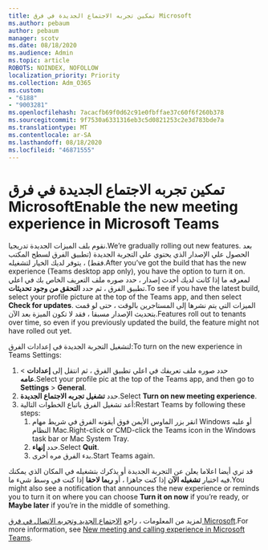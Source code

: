 ```yaml
---
title: تمكين تجربه الاجتماع الجديدة في فرق Microsoft
ms.author: pebaum
author: pebaum
manager: scotv
ms.date: 08/18/2020
ms.audience: Admin
ms.topic: article
ROBOTS: NOINDEX, NOFOLLOW
localization_priority: Priority
ms.collection: Adm_O365
ms.custom:
- "6188"
- "9003281"
ms.openlocfilehash: 7acacfb69f0d62c91e0fbffae37c60f6f260b378
ms.sourcegitcommit: 9f7530a6331316eb3c5d0821253c2e3d783bde7a
ms.translationtype: MT
ms.contentlocale: ar-SA
ms.lasthandoff: 08/18/2020
ms.locfileid: "46871555"
---
```

# <a name="enable-the-new-meeting-experience-in-microsoft-teams"></a><span data-ttu-id="b3b37-102">تمكين تجربه الاجتماع الجديدة في فرق Microsoft</span><span class="sxs-lookup"><span data-stu-id="b3b37-102">Enable the new meeting experience in Microsoft Teams</span></span>

<span data-ttu-id="b3b37-103">نقوم بلف الميزات الجديدة تدريجيا.</span><span class="sxs-lookup"><span data-stu-id="b3b37-103">We’re gradually rolling out new features.</span></span> <span data-ttu-id="b3b37-104">بعد الحصول علي الإصدار الذي يحتوي علي التجربة الجديدة (تطبيق الفرق لسطح المكتب فقط) ، يتوفر لديك الخيار لتشغيله.</span><span class="sxs-lookup"><span data-stu-id="b3b37-104">After you’ve got the build that has the new experience (Teams desktop app only), you have the option to turn it on.</span></span> <span data-ttu-id="b3b37-105">لمعرفه ما إذا كانت لديك أحدث إصدار ، حدد صوره ملف التعريف الخاص بك في اعلي تطبيق الفرق ، ثم حدد  **التحقق من وجود تحديثات**.</span><span class="sxs-lookup"><span data-stu-id="b3b37-105">To see if you have the latest build, select your profile picture at the top of the Teams app, and then select  **Check for updates**.</span></span> <span data-ttu-id="b3b37-106">الميزات التي يتم نشرها إلى المستاجرين بالوقت ، حتى لو قمت بتحديث الإصدار مسبقا ، فقد لا تكون الميزة بعد الآن.</span><span class="sxs-lookup"><span data-stu-id="b3b37-106">Features roll out to tenants over time, so even if you previously updated the build, the feature might not have rolled out yet.</span></span>  

<span data-ttu-id="b3b37-107">لتشغيل التجربة الجديدة في إعدادات الفرق:</span><span class="sxs-lookup"><span data-stu-id="b3b37-107">To turn on the new experience in Teams Settings:</span></span>

1. <span data-ttu-id="b3b37-108">حدد صوره ملف تعريفك في اعلي تطبيق الفرق ، ثم انتقل إلى **إعدادات**  >   **عامه**.</span><span class="sxs-lookup"><span data-stu-id="b3b37-108">Select your profile pic at the top of the Teams app, and then go to **Settings** >  **General**.</span></span> 
2. <span data-ttu-id="b3b37-109">حدد **تشغيل تجربه الاجتماع الجديدة**.</span><span class="sxs-lookup"><span data-stu-id="b3b37-109">Select **Turn on new meeting experience**.</span></span>
3. <span data-ttu-id="b3b37-110">أعد تشغيل الفرق باتباع الخطوات التالية:</span><span class="sxs-lookup"><span data-stu-id="b3b37-110">Restart Teams by following these steps:</span></span>
    1. <span data-ttu-id="b3b37-111">انقر بزر الماوس الأيمن فوق أيقونه الفرق في شريط مهام Windows أو علبه النظام Mac.</span><span class="sxs-lookup"><span data-stu-id="b3b37-111">Right-click or CMD-click the Teams icon in the Windows task bar or Mac System Tray.</span></span>
    2. <span data-ttu-id="b3b37-112">حدد **إنهاء**.</span><span class="sxs-lookup"><span data-stu-id="b3b37-112">Select **Quit**.</span></span>
    3. <span data-ttu-id="b3b37-113">بدء الفرق مره أخرى.</span><span class="sxs-lookup"><span data-stu-id="b3b37-113">Start Teams again.</span></span>

<span data-ttu-id="b3b37-114">قد تري أيضا اعلاما يعلن عن التجربة الجديدة أو يذكرك بتشغيله في المكان الذي يمكنك فيه اختيار  **تشغيله الآن**  إذا كنت جاهزا ، أو  **ربما لاحقا** إذا كنت في وسط شيء ما.</span><span class="sxs-lookup"><span data-stu-id="b3b37-114">You might also see a notification that announces the new experience or reminds you to turn it on where you can choose  **Turn it on now**  if you’re ready, or  **Maybe later** if you’re in the middle of something.</span></span>  

<span data-ttu-id="b3b37-115">لمزيد من المعلومات ، راجع [الاجتماع الجديد وتجربه الاتصال في فرق Microsoft](https://techcommunity.microsoft.com/t5/microsoft-teams-blog/new-meeting-and-calling-experience-in-microsoft-teams/ba-p/1537581).</span><span class="sxs-lookup"><span data-stu-id="b3b37-115">For more information, see [New meeting and calling experience in Microsoft Teams](https://techcommunity.microsoft.com/t5/microsoft-teams-blog/new-meeting-and-calling-experience-in-microsoft-teams/ba-p/1537581).</span></span>